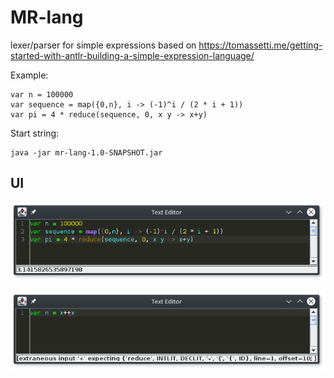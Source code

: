 # MR-lang
lexer/parser for simple expressions based on https://tomassetti.me/getting-started-with-antlr-building-a-simple-expression-language/

Еxample:
```
var n = 100000 
var sequence = map({0,n}, i -> (-1)^i / (2 * i + 1)) 
var pi = 4 * reduce(sequence, 0, x y -> x+y)
```

Start string:
```
java -jar mr-lang-1.0-SNAPSHOT.jar
```

## UI
![status code with result](https://raw.githubusercontent.com/interair/mr-lang/master/doc/img/pi.png)


![status code with error](https://raw.githubusercontent.com/interair/mr-lang/master/doc/img/error.png)
